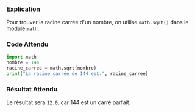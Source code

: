 ### Explication
Pour trouver la racine carrée d'un nombre, on utilise `math.sqrt()` dans le module `math`.

### Code Attendu
```python
import math
nombre = 144
racine_carree = math.sqrt(nombre)
print("La racine carrée de 144 est:", racine_carree)
```

### Résultat Attendu
Le résultat sera `12.0`, car 144 est un carré parfait.
